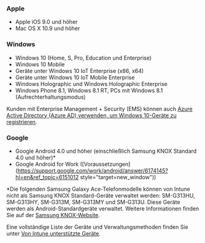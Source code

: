 

### <a name="apple"></a>Apple
  - Apple iOS 9.0 und höher
  - Mac OS X 10.9 und höher

### <a name="windows"></a>Windows
  - Windows 10 (Home, S, Pro, Education und Enterprise)
  - Windows 10 Mobile
  - Geräte unter Windows 10 IoT Enterprise (x86, x64)
  - Geräte unter Windows 10 IoT Mobile Enterprise
  - Windows Holographic und Windows Holographic Enterprise
  - Windows Phone 8.1, Windows 8.1 RT, PCs mit Windows 8.1 (Aufrechterhaltungsmodus)
  
  Kunden mit Enterprise Management + Security (EMS) können auch [Azure Active Directory (Azure AD) verwenden, um Windows 10-Geräte zu registrieren](/intune-classic/deploy-use/set-up-windows-device-management-with-microsoft-intune#azure-active-directory-enrollment).

### <a name="google"></a>Google
- Google Android 4.0 und höher (einschließlich Samsung KNOX Standard 4.0 und höher)*
- Google Android for Work ([Voraussetzungen](https://support.google.com/work/android/answer/6174145?hl=en&ref_topic=6151012 style="target=new_window"))

*Die folgenden Samsung Galaxy Ace-Telefonmodelle können von Intune nicht als Samsung KNOX Standard-Geräte verwaltet werden: SM-G313HU, SM-G313HY, SM-G313M, SM-G313MY und SM-G313U. Diese Geräte werden als Android-Standardgeräte verwaltet. Weitere Informationen finden Sie auf der [Samsung KNOX-Website](https://www.samsungknox.com/en).

Eine vollständige Liste der Geräte und Verwaltungsmethoden finden Sie unter [Von Intune unterstützte Geräte](/intune/supported-devices-browsers#intune-supported-devices).
